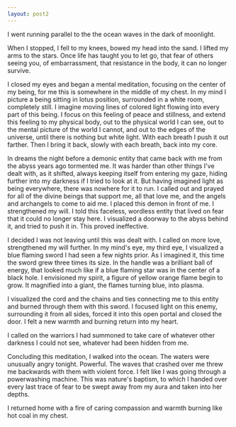 ```yaml
---
layout: post2
---
```


I went running parallel to the the ocean waves in the dark of moonlight.

 When  I stopped, I fell to my knees, bowed my head into the sand. I lifted my arms to the stars. Once life has taught you to let go, that fear of others seeing you, of embarrassment, that resistance in the body, it can no longer survive.

I closed my eyes and began a mental meditation, focusing on the center of my being, for me this is somewhere in the middle of my chest. In my mind I picture a being sitting in lotus position, surrounded in a white room, completely still. I imagine moving lines of colored light flowing into every part of this being. I focus on this feeling of peace and stillness, and extend this feeling to my physical body, out to the physical world I can see, out to the mental picture of the world I cannot, and out to the edges of the universe, until there is nothing but white light. With each breath I push it out farther. Then I bring it back, slowly with each breath, back into my core.

In dreams the night before a demonic entity that came back with me from the abyss years ago tormented me. It was harder than other things I've dealt with, as it shifted, always keeping itself from entering my gaze, hiding further into my darkness if I tried to look at it. But having imagined light as being everywhere, there was nowhere for it to run. I called out and prayed for all of the divine beings that support me, all that love me, and the angels and archangels to come to aid me. I placed this demon in front of me. I strengthened my will. I told this faceless, wordless entity that lived on fear that it could no longer stay here. I visualized a doorway to the abyss behind it, and tried to push it in. This proved ineffective.

I decided I was not leaving until this was dealt with. I called on more love, strengthened my will further. In my mind's eye, my third eye, I visualized a blue flaming sword I had seen a few nights prior. As I imagined it, this time the sword grew three times its size. In the handle was a brilliant ball of energy, that looked much like if a blue flaming star was in the center of a black hole. I envisioned my spirit, a figure of yellow orange flame begin to grow. It magnified into a giant, the flames turning blue, into plasma.

I visualized the cord and the chains and ties connecting me to this entity and burned through them with this sword. I focused light on this enemy, surrounding it from all sides, forced it into this open portal and closed the door.
I felt a new warmth and burning return into my heart.

I called on the warriors I had summoned to take care of whatever other darkness I could not see, whatever had been hidden from me.

Concluding this meditation, I walked into the ocean. The waters were unusually angry tonight. Powerful. The waves that crashed over me threw me backwards with them with violent force. I felt like I was going through a powerwashing machine. This was nature's baptism, to which I handed over every last trace of fear to be swept away from my aura and taken into her depths.

I returned home with a fire of caring compassion and warmth burning like hot coal in my chest.
